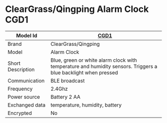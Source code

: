 # ClearGrass/Qingping Alarm Clock CGD1

|Model Id|[CGD1](https://github.com/theengs/decoder/blob/development/src/devices/CGD1_json.h)|
|-|-|
|Brand|ClearGrass/Qingping|
|Model|Alarm Clock|
|Short Description|Blue, green or white alarm clock with temperature and humidity sensors. Triggers a blue backlight when pressed|
|Communication|BLE broadcast|
|Frequency|2.4Ghz|
|Power source|Battery 2 AA|
|Exchanged data|temperature, humidity, battery|
|Encrypted|No|

